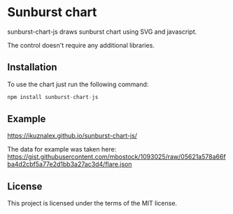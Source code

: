 # Sunburst chart 

sunburst-chart-js draws sunburst chart using SVG and javascript.

The control doesn't require any additional libraries.

## Installation

To use the chart just run the following command:

```javascript
npm install sunburst-chart-js
```
## Example

https://ikuznalex.github.io/sunburst-chart-js/

The data for example was taken here:
https://gist.githubusercontent.com/mbostock/1093025/raw/05621a578a66fba4d2cbf5a77e2d1bb3a27ac3d4/flare.json

## License

This project is licensed under the terms of the MIT license.

